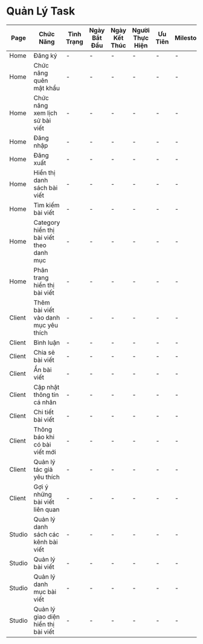 # Quản Lý Task

| Page  | Chức Năng               | Tình Trạng | Ngày Bắt Đầu | Ngày Kết Thúc | Người Thực Hiện | Ưu Tiên | Milestone  | Liên Kết |
|-------|-------------------------|------------|--------------|---------------|------------------|---------|-----------|----------|
| Home  | Đăng ký               | -          | -            | -             | -                |-        |-          | -        |
| Home  | Chức năng quên mật khẩu               | -          | -            | -             | -                |-        |-          | -        |
| Home  | Chức năng xem lịch sử bài viết               | -          | -            | -             | -                |-        |-          | -        |
| Home  | Đăng nhập               | -          | -            | -             | -                |-        |-          | -        |
| Home  | Đăng xuất               | -          | -            | -             | -                |-        |-          | -        |
| Home  | Hiển thị danh sách bài viết               | -          | -            | -             | -                |-        |-          | -        |
| Home  | Tìm kiếm bài viết               | -          | -            | -             | -                |-        |-          | -        |
| Home  | Category hiển thị bài viết theo danh mục               | -          | -            | -             | -                |-        |-          | -        |
| Home  | Phân trang hiển thị bài viết              | -          | -            | -             | -                |-        |-          | -        |
| Client  | Thêm bài viết vào danh mục yêu thích               | -          | -            | -             | -                |-        |-          | -        |
| Client  | Bình luận               | -          | -            | -             | -                |-        |-          | -        |
| Client  | Chia sẻ bài viết               | -          | -            | -             | -                |-        |-          | -        |
| Client  | Ẩn bài viết              | -          | -            | -             | -                |-        |-          | -        |
| Client  | Cập nhật thông tin cá nhân              | -          | -            | -             | -                |-        |-          | -        |
| Client  | Chi tiết bài viết             | -          | -            | -             | -                |-        |-          | -        |
| Client  | Thông báo khi có bài viết mới            | -          | -            | -             | -                |-        |-          | -        |
| Client  | Quản lý tác giả yêu thích            | -          | -            | -             | -                |-        |-          | -        |
| Client  | Gợi ý những bài viết liên quan            | -          | -            | -             | -                |-        |-          | -        |
| Studio  | Quản lý danh sách các kênh bài viết           | -          | -            | -             | -                |-        |-          | -        |
| Studio  | Quản lý bài viết           | -          | -            | -             | -                |-        |-          | -        |
| Studio  | Quản lý danh mục bài viết          | -          | -            | -             | -                |-        |-          | -        |
| Studio  | Quản lý giao diện hiển thị bài viết          | -          | -            | -             | -                |-        |-          | -        |
